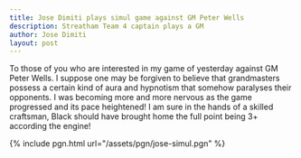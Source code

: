 ```yaml
---
title: Jose Dimiti plays simul game against GM Peter Wells 
description: Streatham Team 4 captain plays a GM
author: Jose Dimiti
layout: post
---
```

To those of you who are interested in my game of yesterday against GM Peter Wells. I suppose one may be forgiven to believe that grandmasters possess a certain kind of aura and hypnotism that somehow paralyses their opponents.  I was becoming more and more nervous as the game progressed and its pace heightened! I am sure in the hands of a skilled craftsman, Black should have brought home the full point being 3+ according the engine!

{% include pgn.html url="/assets/pgn/jose-simul.pgn" %}
